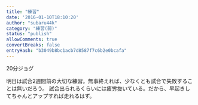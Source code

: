 ```yaml
---
title: "練習"
date: '2016-01-10T18:10:20'
author: "subaru44k"
category: "練習(弱)"
status: "publish"
allowComments: true
convertBreaks: false
entryHash: "b3049b8bc1acb7d8587f7c6b2e0bcafa"
---
```

20分ジョグ

明日は試合2週間前の大切な練習。無事終えれば、少なくとも試合で失敗することは無いだろう。
試合出られるくらいには疲労抜いている。だから、早起きしてちゃんとアップすれば走れるはず。
